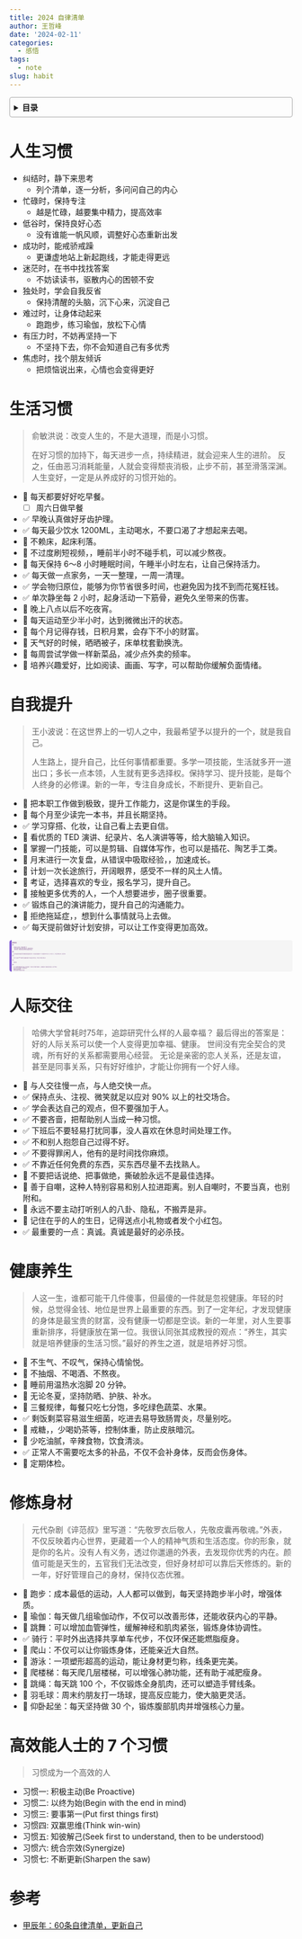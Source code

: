 ```yaml
---
title: 2024 自律清单
author: 王哲峰
date: '2024-02-11'
categories:
  - 感悟
tags:
  - note
slug: habit
---
```


<style>
details {
    border: 1px solid #aaa;
    border-radius: 4px;
    padding: .5em .5em 0;
}
summary {
    font-weight: bold;
    margin: -.5em -.5em 0;
    padding: .5em;
}
details[open] {
    padding: .5em;
}
details[open] summary {
    border-bottom: 1px solid #aaa;
    margin-bottom: .5em;
}
img {
    pointer-events: none;
}
</style>

<details><summary>目录</summary><p>

- [人生习惯](#人生习惯)
- [生活习惯](#生活习惯)
- [自我提升](#自我提升)
- [人际交往](#人际交往)
- [健康养生](#健康养生)
- [修炼身材](#修炼身材)
- [高效能人士的 7 个习惯](#高效能人士的-7-个习惯)
- [参考](#参考)
</p></details><p></p>

# 人生习惯

* 纠结时，静下来思考
    - 列个清单，逐一分析，多问问自己的内心
* 忙碌时，保持专注
    - 越是忙碌，越要集中精力，提高效率
* 低谷时，保持良好心态
    - 没有谁能一帆风顺，调整好心态重新出发
* 成功时，能戒骄戒躁
    - 更谦虚地站上新起跑线，才能走得更远
* 迷茫时，在书中找找答案
    - 不妨读读书，驱散内心的困顿不安
* 独处时，学会自我反省
    - 保持清醒的头脑，沉下心来，沉淀自己
* 难过时，让身体动起来
    - 跑跑步，练习瑜伽，放松下心情
* 有压力时，不妨再坚持一下
    - 不坚持下去，你不会知道自己有多优秀
* 焦虑时，找个朋友倾诉
    - 把烦恼说出来，心情也会变得更好

# 生活习惯

> 俞敏洪说：改变人生的，不是大道理，而是小习惯。
> 
> 在好习惯的加持下，每天进步一点，持续精进，就会迎来人生的进阶。
> 反之，任由恶习消耗能量，人就会变得颓丧消极，止步不前，甚至滑落深渊。
> 人生变好，一定是从养成好的习惯开始的。

* :black_square_button: 每天都要好好吃早餐。
    - [ ] 周六日做早餐
* :white_check_mark: 早晚认真做好牙齿护理。
* :white_check_mark: 每天最少饮水 1200ML，主动喝水，不要口渴了才想起来去喝。
* :black_square_button: 不赖床，起床利落。
* :black_square_button: 不过度刷短视频，，睡前半小时不碰手机，可以减少熬夜。
* :black_square_button: 每天保持 6～8 小时睡眠时间，午睡半小时左右，让自己保持活力。
* :white_check_mark: 每天做一点家务，一天一整理，一周一清理。
* :white_check_mark: 学会物归原位，能够为你节省很多时间，也避免因为找不到而花冤枉钱。
* :white_check_mark: 单次静坐每 2 小时，起身活动一下筋骨，避免久坐带来的伤害。
* :black_square_button: 晚上八点以后不吃夜宵。
* :black_square_button: 每天运动至少半小时，达到微微出汗的状态。
* :black_square_button: 每个月记得存钱，日积月累，会存下不小的财富。
* :black_square_button: 天气好的时候，晒晒被子，床单枕套勤换洗。
* :black_square_button: 每周尝试学做一样新菜品，减少点外卖的频率。
* :black_square_button: 培养兴趣爱好，比如阅读、画画、写字，可以帮助你缓解负面情绪。

# 自我提升

> 王小波说：在这世界上的一切人之中，我最希望予以提升的一个，就是我自己。
> 
> 人生路上，提升自己，比任何事情都重要。多学一项技能，生活就多开一道出口；多长一点本领，人生就有更多选择权。保持学习、提升技能，是每个人终身的必修课。新的一年，专注自身成长，不断提升、更新自己。

* :black_square_button: 把本职工作做到极致，提升工作能力，这是你谋生的手段。
* :black_square_button: 每个月至少读完一本书，并且长期坚持。
* :white_check_mark: 学习穿搭、化妆，让自己看上去更自信。
* :black_square_button: 看优质的 TED 演讲、纪录片、名人演讲等等，给大脑输入知识。
* :black_square_button: 掌握一门技能，可以是剪辑、自媒体写作，也可以是插花、陶艺手工类。
* :black_square_button: 月末进行一次复盘，从错误中吸取经验，，加速成长。
* :black_square_button: 计划一次长途旅行，开阔眼界，感受不一样的风土人情。
* :black_square_button: 考证，选择喜欢的专业，报名学习，提升自己。
* :black_square_button: 接触更多优秀的人，一个人想要进步，圈子很重要。
* :white_check_mark: 锻炼自己的演讲能力，提升自己的沟通能力。
* :black_square_button: 拒绝拖延症，，想到什么事情就马上去做。
* :white_check_mark: 每天提前做好计划安排，可以让工作变得更加高效。

<div class="warning" style='background-color:#F5F5F5; color: #69337A; border-left: solid #805AD5 4px; border-radius: 4px; padding:0.7em; font-size: 10%'>
<span>
    <p style='margin-left:1em;'>
    <h3>缓解拖延症</h3>
    <h4>现象</h4>
    <ul>
    <li>这件事好大好空啊，不知道从哪里下手</li>
    <li>一想到开始好久没做过或者从没做过的一件事就觉得麻烦</li>
    <li>一想到从那么一堆事情里面开始梳理开始做就觉得麻烦</li>
    </ul>
    <h4>原因</h4>
    <ul>
    <li>每天低效或者有时候觉得无所事事的原因就是没有目标，尤其是没有短期目标。这个短期目标并不是一周、并不是一天，而应该拆解到小时，甚至分钟。</li>
    </ul>
    <h4>方法</h4>
    <ul>
    <li>每天早上起来花 10 分钟把今天要做的事情按小时粒度全部列出来，不论是工作还是日常生活。</li>
    </ul>
    <h4>工具</h4>
    <ul>
    <li>滴答清单</li>
    </ul>
    <h4>好处</h4>
    <ul>
    <li>每个小时都有清晰的事情可以做，而不是做完了一件事之后不知道下面做什么，就容易走神、跑偏甚至就玩起来一发不可收拾。</li>
    <li>每天记录下来不会漏掉一些重要的事情。</li>
    <li>做事情的节奏感很强。</li>
    <li>同时每天做完之后成就感也很强</li>
    </ul>
    </p>
</span>
</div>

# 人际交往

> 哈佛大学曾耗时75年，追踪研究什么样的人最幸福？
> 最后得出的答案是：好的人际关系可以使一个人变得更加幸福、健康。
> 世间没有完全契合的灵魂，所有好的关系都需要用心经营。
> 无论是亲密的恋人关系，还是友谊，甚至是同事关系，只有好好维护，才能让你拥有一个好人缘。

* :black_square_button: 与人交往慢一点，与人绝交快一点。
* :white_check_mark: 保持点头、注视、微笑就足以应对 90% 以上的社交场合。
* :white_check_mark: 学会表达自己的观点，但不要强加于人。
* :white_check_mark: 不要吝啬，把帮助别人当成一种习惯。
* :white_check_mark: 下班后不要轻易打扰同事，没人喜欢在休息时间处理工作。
* :white_check_mark: 不和别人抱怨自己过得不好。
* :white_check_mark: 不要得罪闲人，他有的是时间找你麻烦。
* :white_check_mark: 不靠近任何免费的东西，买东西尽量不去找熟人。
* :black_square_button: 不要把话说绝、把事做绝，撕破脸永远不是最佳选择。
* :black_square_button: 善于自嘲，这种人特别容易和别人拉进距离。别人自嘲时，不要当真，也别附和。
* :black_square_button: 永远不要主动打听别人的八卦、隐私，不搬弄是非。
* :black_square_button: 记住在乎的人的生日，记得送点小礼物或者发个小红包。
* :white_check_mark: 最重要的一点：真诚。真诚是最好的必杀技。

# 健康养生

> 人这一生，谁都可能干几件傻事，但最傻的一件就是忽视健康。年轻的时候，总觉得金钱、地位是世界上最重要的东西。到了一定年纪，才发现健康的身体是最宝贵的财富，没有健康一切都是空谈。新的一年里，对人生要事重新排序，将健康放在第一位。我很认同张其成教授的观点：“养生，其实就是培养健康的生活习惯。”最好的养生之道，就是培养好习惯。

* :black_square_button: 不生气、不叹气，保持心情愉悦。
* :black_square_button: 不抽烟、不喝酒、不熬夜。
* :black_square_button: 睡前用温热水泡脚 20 分钟。
* :black_square_button: 无论冬夏，坚持防晒、护肤、补水。
* :black_square_button: 三餐规律，每餐只吃七分饱，多吃绿色蔬菜、水果。
* :white_check_mark: 剩饭剩菜容易滋生细菌，吃进去易导致肠胃炎，尽量别吃。
* :black_square_button: 戒糖，，少喝奶茶等，控制体重，防止皮肤暗沉。
* :black_square_button: 少吃油腻，辛辣食物，饮食清淡。
* :white_check_mark: 正常人不需要吃太多的补品，不仅不会补身体，反而会伤身体。
* :black_square_button: 定期体检。

# 修炼身材

> 元代杂剧《谇范叔》里写道：“先敬罗衣后敬人，先敬皮囊再敬魂。”外表，不仅反映着内心世界，更藏着一个人的精神气质和生活态度。你的形象，就是你的名片。没有人有义务，透过你邋遢的外表，去发现你优秀的内在。颜值可能是天生的，五官我们无法改变，但好身材却可以靠后天修炼的。新的一年，好好管理自己的身材，保持仪态优雅。

* :black_square_button: 跑步：成本最低的运动，人人都可以做到，每天坚持跑步半小时，增强体质。
* :black_square_button: 瑜伽：每天做几组瑜伽动作，不仅可以改善形体，还能收获内心的平静。
* :black_square_button: 跳舞：可以增加血管弹性，缓解神经和肌肉紧张，锻炼身体协调性。
* :white_check_mark: 骑行：平时外出选择共享单车代步，不仅环保还能燃脂瘦身。
* :black_square_button: 爬山：不仅可以让你锻炼身体，还能亲近大自然。
* :black_square_button: 游泳：一项塑形超高的运动，能让身材更匀称，线条更完美。
* :black_square_button: 爬楼梯：每天爬几层楼梯，可以增强心肺功能，还有助于减肥瘦身。
* :black_square_button: 跳绳：每天跳 100 个，不仅锻炼全身肌肉，还可以塑造手臂线条。
* :black_square_button: 羽毛球：周末约朋友打一场球，提高反应能力，使大脑更灵活。
* :black_square_button: 仰卧起坐：每天坚持做 30 个，锻炼腹部肌肉并增强核心力量。

# 高效能人士的 7 个习惯

> 习惯成为一个高效的人

- 习惯一: 积极主动(Be Proactive)
- 习惯二: 以终为始(Begin with the end in mind)
- 习惯三: 要事第一(Put first things first)
- 习惯四: 双赢思维(Think win-win)
- 习惯五: 知彼解己(Seek first to understand, then to be understood)
- 习惯六: 统合宗效(Synergize)
- 习惯七: 不断更新(Sharpen the saw)

# 参考

* [甲辰年：60条自律清单，更新自己](https://mp.weixin.qq.com/s/AK4aplTQgFRanMdgEouNBg)
